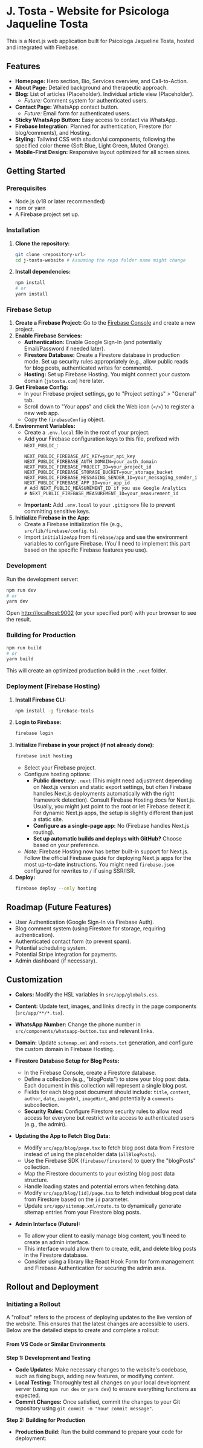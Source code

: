# J. Tosta - Website for Psicologa Jaqueline Tosta

This is a Next.js web application built for Psicologa Jaqueline Tosta, hosted and integrated with Firebase.

## Features

*   **Homepage:** Hero section, Bio, Services overview, and Call-to-Action.
*   **About Page:** Detailed background and therapeutic approach.
*   **Blog:** List of articles (Placeholder). Individual article view (Placeholder).
    *   *Future:* Comment system for authenticated users.
*   **Contact Page:** WhatsApp contact button.
    *   *Future:* Email form for authenticated users.
*   **Sticky WhatsApp Button:** Easy access to contact via WhatsApp.
*   **Firebase Integration:** Planned for authentication, Firestore (for blog/comments), and Hosting.
*   **Styling:** Tailwind CSS with shadcn/ui components, following the specified color theme (Soft Blue, Light Green, Muted Orange).
*   **Mobile-First Design:** Responsive layout optimized for all screen sizes.

## Getting Started

### Prerequisites

*   Node.js (v18 or later recommended)
*   npm or yarn
*   A Firebase project set up.

### Installation

1.  **Clone the repository:**
    ```bash
    git clone <repository-url>
    cd j-tosta-website # Assuming the repo folder name might change
    ```

2.  **Install dependencies:**
    ```bash
    npm install
    # or
    yarn install
    ```

### Firebase Setup

1.  **Create a Firebase Project:** Go to the [Firebase Console](https://console.firebase.google.com/) and create a new project.
2.  **Enable Firebase Services:**
    *   **Authentication:** Enable Google Sign-In (and potentially Email/Password if needed later).
    *   **Firestore Database:** Create a Firestore database in production mode. Set up security rules appropriately (e.g., allow public reads for blog posts, authenticated writes for comments).
    *   **Hosting:** Set up Firebase Hosting. You might connect your custom domain (`jstosta.com`) here later.
3.  **Get Firebase Config:**
    *   In your Firebase project settings, go to "Project settings" > "General" tab.
    *   Scroll down to "Your apps" and click the Web icon (`</>`) to register a new web app.
    *   Copy the `firebaseConfig` object.
4.  **Environment Variables:**
    *   Create a `.env.local` file in the root of your project.
    *   Add your Firebase configuration keys to this file, prefixed with `NEXT_PUBLIC_`:
        ```
        NEXT_PUBLIC_FIREBASE_API_KEY=your_api_key
        NEXT_PUBLIC_FIREBASE_AUTH_DOMAIN=your_auth_domain
        NEXT_PUBLIC_FIREBASE_PROJECT_ID=your_project_id
        NEXT_PUBLIC_FIREBASE_STORAGE_BUCKET=your_storage_bucket
        NEXT_PUBLIC_FIREBASE_MESSAGING_SENDER_ID=your_messaging_sender_id
        NEXT_PUBLIC_FIREBASE_APP_ID=your_app_id
        # Add NEXT_PUBLIC_MEASUREMENT_ID if you use Google Analytics
        # NEXT_PUBLIC_FIREBASE_MEASUREMENT_ID=your_measurement_id
        ```
    *   **Important:** Add `.env.local` to your `.gitignore` file to prevent committing sensitive keys.
5.  **Initialize Firebase in the App:**
    *   Create a Firebase initialization file (e.g., `src/lib/firebase/config.ts`).
    *   Import `initializeApp` from `firebase/app` and use the environment variables to configure Firebase. (You'll need to implement this part based on the specific Firebase features you use).

### Development

Run the development server:

```bash
npm run dev
# or
yarn dev
```

Open [http://localhost:9002](http://localhost:9002) (or your specified port) with your browser to see the result.

### Building for Production

```bash
npm run build
# or
yarn build
```

This will create an optimized production build in the `.next` folder.

### Deployment (Firebase Hosting)

1.  **Install Firebase CLI:**
    ```bash
    npm install -g firebase-tools
    ```
2.  **Login to Firebase:**
    ```bash
    firebase login
    ```
3.  **Initialize Firebase in your project (if not already done):**
    ```bash
    firebase init hosting
    ```
    *   Select your Firebase project.
    *   Configure hosting options:
        *   **Public directory:** `.next` (This might need adjustment depending on Next.js version and static export settings, but often Firebase handles Next.js deployments automatically with the right framework detection). Consult Firebase Hosting docs for Next.js. Usually, you might just point to the root or let Firebase detect it. For dynamic Next.js apps, the setup is slightly different than just a static site.
        *   **Configure as a single-page app:** No (Firebase handles Next.js routing).
        *   **Set up automatic builds and deploys with GitHub?** Choose based on your preference.
    *   *Note:* Firebase Hosting now has better built-in support for Next.js. Follow the official Firebase guide for deploying Next.js apps for the most up-to-date instructions. You might need `firebase.json` configured for rewrites to `/` if using SSR/ISR.
4.  **Deploy:**
    ```bash
    firebase deploy --only hosting
    ```

## Roadmap (Future Features)

*   User Authentication (Google Sign-In via Firebase Auth).
*   Blog comment system (using Firestore for storage, requiring authentication).
*   Authenticated contact form (to prevent spam).
*   Potential scheduling system.
*   Potential Stripe integration for payments.
*   Admin dashboard (if necessary).

## Customization

*   **Colors:** Modify the HSL variables in `src/app/globals.css`.
*   **Content:** Update text, images, and links directly in the page components (`src/app/**/*.tsx`).
*   **WhatsApp Number:** Change the phone number in `src/components/whatsapp-button.tsx` and relevant links.
*   **Domain:** Update `sitemap.xml` and `robots.txt` generation, and configure the custom domain in Firebase Hosting.

*   **Firestore Database Setup for Blog Posts:**
    *   In the Firebase Console, create a Firestore database.
    *   Define a collection (e.g., "blogPosts") to store your blog post data. Each document in this collection will represent a single blog post.
    *   Fields for each blog post document should include: `title`, `content`, `author`, `date`, `imageUrl`, `imageHint`, and potentially a `comments` subcollection.
    *   **Security Rules:** Configure Firestore security rules to allow read access for everyone but restrict write access to authenticated users (e.g., the admin).

*   **Updating the App to Fetch Blog Data:**
    *   Modify `src/app/blog/page.tsx` to fetch blog post data from Firestore instead of using the placeholder data (`allBlogPosts`).
    *   Use the Firebase SDK (`firebase/firestore`) to query the "blogPosts" collection.
    *   Map the Firestore documents to your existing blog post data structure.
    *   Handle loading states and potential errors when fetching data.
    *   Modify `src/app/blog/[id]/page.tsx` to fetch individual blog post data from Firestore based on the `id` parameter.
    *   Update `src/app/sitemap.xml/route.ts` to dynamically generate sitemap entries from your Firestore blog posts.

*   **Admin Interface (Future):**
    *   To allow your client to easily manage blog content, you'll need to create an admin interface.
    *   This interface would allow them to create, edit, and delete blog posts in the Firestore database.
    *   Consider using a library like React Hook Form for form management and Firebase Authentication for securing the admin area.


## Rollout and Deployment

### Initiating a Rollout

A "rollout" refers to the process of deploying updates to the live version of the website. This ensures that the latest changes are accessible to users. Below are the detailed steps to create and complete a rollout:

#### From VS Code or Similar Environments

**Step 1: Development and Testing**

   -   **Code Updates:** Make necessary changes to the website's codebase, such as fixing bugs, adding new features, or modifying content.
   -   **Local Testing:** Thoroughly test all changes on your local development server (using `npm run dev` or `yarn dev`) to ensure everything functions as expected.
   -   **Commit Changes:** Once satisfied, commit the changes to your Git repository using `git commit -m "Your commit message"`.

**Step 2: Building for Production**

   -   **Production Build:** Run the build command to prepare your code for deployment:

```